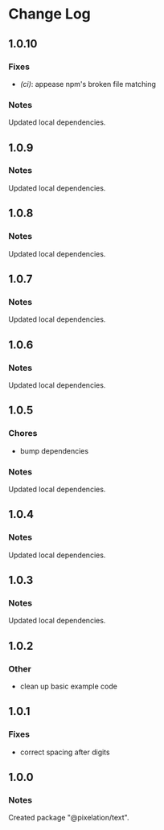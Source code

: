 # Change Log

## 1.0.10

### Fixes

- _(ci)_: appease npm's broken file matching

### Notes

Updated local dependencies.

## 1.0.9

### Notes

Updated local dependencies.

## 1.0.8

### Notes

Updated local dependencies.

## 1.0.7

### Notes

Updated local dependencies.

## 1.0.6

### Notes

Updated local dependencies.

## 1.0.5

### Chores

- bump dependencies

### Notes

Updated local dependencies.

## 1.0.4

### Notes

Updated local dependencies.

## 1.0.3

### Notes

Updated local dependencies.

## 1.0.2

### Other

- clean up basic example code

## 1.0.1

### Fixes

- correct spacing after digits

## 1.0.0

### Notes

Created package "@pixelation/text".

